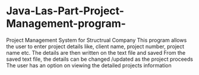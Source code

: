 # Java-Las-Part-Project-Management-program-
Project Management System for Structrual Company
This program allows the user to enter project details like, client name, project number, project name etc.
The details are then written on the text file and saved
From the saved text file, the details can be changed /updated as the project proceeds
The user has an option on viewing the detailed projects information

